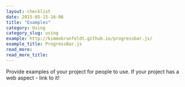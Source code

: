 ```yaml
---
layout: checklist
date: 2015-05-15-16-06
title: "Examples"
category: Using
category_slug: using
example: http://kimmobrunfeldt.github.io/progressbar.js/
example_title: ProgressBar.js
read_more:
read_more_title:
---
```


Provide examples of your project for people to use. If your project has a web aspect - link to it!
